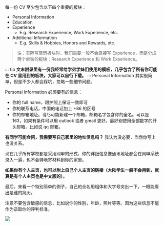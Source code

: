 每一份 CV 至少包含以下四个重要的板块：
- Personal Information
- Education 
- Experience 
	- E.g. Research Experience, Work Experience, etc.
- Additional Information
	- E.g. Skills & Hobbies, Honors and Rewards, etc. 

> 注：实际写简历板块时，我们需要一般不会直接写 Experience，而是分成两个单独的板块：Research Experience 和 Work Experience。

::: tip
**文末附录里有一份我经常给学弟学妹们使用的模板，几乎包含了所有你可能在 CV 里用到的板块，大家可以自行下载。** 
::: 
Personal Information 其实很简单，但是不少人都会踩坑，忽略一些细节问题。 

Personal Information 必须要有的信息：
- 你的 full name，跟护照上保证一致即可
- 你的联系电话，中国的电话加上 +86 的区号 
- 你的邮箱地址。请尽可能新建一个邮箱，邮箱名字包含你的全名。可以是 163，如果有条件可以用 outlook 或者 gmail 更好。最好别使用全部数字的开头邮箱，比如说 qq 邮箱。

**有同学可能会问，我需要写自己家里的地址信息吗？** 我认为没必要，当然你写上也没关系。

现在几乎所有学校都是采用网申的形式，你的详细信息像通讯地址都会在网申系统录入一遍，也不会特地寄材料到你的家里。

**如果你有个人主页，也可以附上自己个人主页的链接（大陆学生一般不会用到，就算是有个人主页也是中文版的）。**


最后，来看一个特别简单的例子，自己的全名用粗体和大字号突出一下，一眼能看出是谁的简历。 

注意不要包含敏感的信息，比如说你的性别，年龄，照片等等。因为这些信息不能作为录取你的评判标准。 

![](https://image-upload-1307521651.cos.ap-nanjing.myqcloud.com/picture_upload/20221215161555.png)



